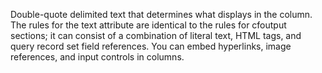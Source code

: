 Double-quote delimited text that determines what displays in the column. The rules for the text
attribute are identical to the rules for cfoutput sections; it can consist of a combination of
literal text, HTML tags, and query record set field references. You can embed hyperlinks, image
references, and input controls in columns.
